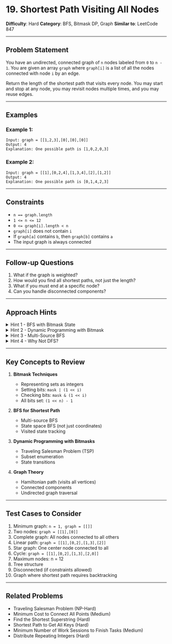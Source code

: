 # 19. Shortest Path Visiting All Nodes

**Difficulty**: Hard
**Category**: BFS, Bitmask DP, Graph
**Similar to**: LeetCode 847

---

## Problem Statement

You have an undirected, connected graph of `n` nodes labeled from `0` to `n - 1`. You are given an array `graph` where `graph[i]` is a list of all the nodes connected with node `i` by an edge.

Return the length of the shortest path that visits every node. You may start and stop at any node, you may revisit nodes multiple times, and you may reuse edges.

---

## Examples

### Example 1:
```
Input: graph = [[1,2,3],[0],[0],[0]]
Output: 4
Explanation: One possible path is [1,0,2,0,3]
```

### Example 2:
```
Input: graph = [[1],[0,2,4],[1,3,4],[2],[1,2]]
Output: 4
Explanation: One possible path is [0,1,4,2,3]
```

---

## Constraints

- `n == graph.length`
- `1 <= n <= 12`
- `0 <= graph[i].length < n`
- `graph[i]` does not contain `i`
- If `graph[a]` contains `b`, then `graph[b]` contains `a`
- The input graph is always connected

---

## Follow-up Questions

1. What if the graph is weighted?
2. How would you find all shortest paths, not just the length?
3. What if you must end at a specific node?
4. Can you handle disconnected components?

---

## Approach Hints

<details>
<summary>Hint 1 - BFS with Bitmask State</summary>

Use BFS where state = (current_node, visited_nodes_bitmask):
- Start from all nodes simultaneously (multiple sources)
- State represents: "I'm at node X and have visited these nodes"
- Goal: reach any state where all nodes are visited (bitmask = 2^n - 1)
- Use queue and visited set to avoid revisiting same state

- Time: O(n² × 2^n)
- Space: O(n × 2^n)
</details>

<details>
<summary>Hint 2 - Dynamic Programming with Bitmask</summary>

Define `dp[mask][i]` = minimum steps to visit nodes in mask ending at node i:
```python
dp[1 << start][start] = 0  # Start from each node

For each state (mask, node):
    For each neighbor:
        new_mask = mask | (1 << neighbor)
        dp[new_mask][neighbor] = min(dp[new_mask][neighbor],
                                     dp[mask][node] + 1)
```

Answer: min(dp[(1 << n) - 1][i] for all i)

- Time: O(n² × 2^n)
- Space: O(n × 2^n)
</details>

<details>
<summary>Hint 3 - Multi-Source BFS</summary>

Initialize BFS with all nodes as starting points:
```python
queue = [(node, 1 << node, 0) for node in range(n)]
visited = {(node, 1 << node) for node in range(n)}
target_mask = (1 << n) - 1

while queue:
    node, mask, dist = queue.pop(0)
    if mask == target_mask:
        return dist

    for neighbor in graph[node]:
        new_mask = mask | (1 << neighbor)
        if (neighbor, new_mask) not in visited:
            visited.add((neighbor, new_mask))
            queue.append((neighbor, new_mask, dist + 1))
```

- Time: O(n² × 2^n)
- Space: O(n × 2^n)
</details>

<details>
<summary>Hint 4 - Why Not DFS?</summary>

DFS doesn't guarantee shortest path here because:
- We need the shortest path (minimum edges)
- BFS explores level by level, guaranteeing shortest path
- With bitmask state space, there are 2^n × n states
- DFS would need to explore all paths and compare

BFS is optimal for unweighted shortest path problems.

- Time: O(n² × 2^n)
- Space: O(n × 2^n)
</details>

---

## Key Concepts to Review

1. **Bitmask Techniques**
   - Representing sets as integers
   - Setting bits: `mask | (1 << i)`
   - Checking bits: `mask & (1 << i)`
   - All bits set: `(1 << n) - 1`

2. **BFS for Shortest Path**
   - Multi-source BFS
   - State space BFS (not just coordinates)
   - Visited state tracking

3. **Dynamic Programming with Bitmasks**
   - Traveling Salesman Problem (TSP)
   - Subset enumeration
   - State transitions

4. **Graph Theory**
   - Hamiltonian path (visits all vertices)
   - Connected components
   - Undirected graph traversal

---

## Test Cases to Consider

1. Minimum graph: `n = 1, graph = [[]]`
2. Two nodes: `graph = [[1],[0]]`
3. Complete graph: All nodes connected to all others
4. Linear path: `graph = [[1],[0,2],[1,3],[2]]`
5. Star graph: One center node connected to all
6. Cycle: `graph = [[1],[0,2],[1,3],[2,0]]`
7. Maximum nodes: n = 12
8. Tree structure
9. Disconnected (if constraints allowed)
10. Graph where shortest path requires backtracking

---

## Related Problems

- Traveling Salesman Problem (NP-Hard)
- Minimum Cost to Connect All Points (Medium)
- Find the Shortest Superstring (Hard)
- Shortest Path to Get All Keys (Hard)
- Minimum Number of Work Sessions to Finish Tasks (Medium)
- Distribute Repeating Integers (Hard)
